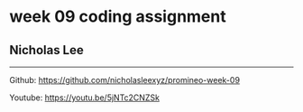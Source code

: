 # week 09 coding assignment

## Nicholas Lee

****

Github: https://github.com/nicholasleexyz/promineo-week-09

Youtube: https://youtu.be/5jNTc2CNZSk